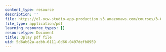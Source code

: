 ```yaml
---
content_type: resource
description: ''
file: https://ol-ocw-studio-app-production.s3.amazonaws.com/courses/3-091sc-introduction-to-solid-state-chemistry-fall-2010/5d6ab62aacbb61110d660497defb8959_FwIKZIWJfg8.pdf
file_type: application/pdf
learning_resource_types: []
resourcetype: Document
title: 3play pdf file
uid: 5d6ab62a-acbb-6111-0d66-0497defb8959
---
```

